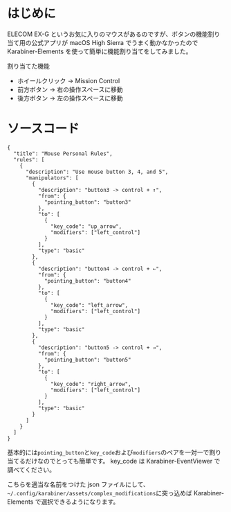 <!-- title:Karabiner-Elements：ELECOM EX-Gマウスのボタンに機能を割り当ててみた -->

# はじめに

ELECOM EX-G というお気に入りのマウスがあるのですが、ボタンの機能割り当て用の公式アプリが macOS High Sierra でうまく動かなかったので Karabiner-Elements を使って簡単に機能割り当てをしてみました。

割り当てた機能

- ホイールクリック -> Mission Control
- 前方ボタン -> 右の操作スペースに移動
- 後方ボタン -> 左の操作スペースに移動

# ソースコード

```json:
{
  "title": "Mouse Personal Rules",
  "rules": [
    {
      "description": "Use mouse button 3, 4, and 5",
      "manipulators": [
        {
          "description": "button3 -> control + ↑",
          "from": {
            "pointing_button": "button3"
          },
          "to": [
            {
              "key_code": "up_arrow",
              "modifiers": ["left_control"]
            }
          ],
          "type": "basic"
        },
        {
          "description": "button4 -> control + ←",
          "from": {
            "pointing_button": "button4"
          },
          "to": [
            {
              "key_code": "left_arrow",
              "modifiers": ["left_control"]
            }
          ],
          "type": "basic"
        },
        {
          "description": "button5 -> control + →",
          "from": {
            "pointing_button": "button5"
          },
          "to": [
            {
              "key_code": "right_arrow",
              "modifiers": ["left_control"]
            }
          ],
          "type": "basic"
        }
      ]
    }
  ]
}
```

基本的には`pointing_button`と`key_code`および`modifiers`のペアを一対一で割り当てるだけなのでとっても簡単です。
key_code は Karabiner-EventViewer で調べてください。

こちらを適当な名前をつけた json ファイルにして、`~/.config/karabiner/assets/complex_modifications`に突っ込めば Karabiner-Elements で選択できるようになります。
